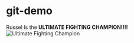 # git-demo

Russel Is the **ULTIMATE FIGHTING CHAMPION!!!!**
![Ultimate Fighting Champion](https://media.giphy.com/media/kxmJ27fGQh0wbMIhQT/giphy.gif)
